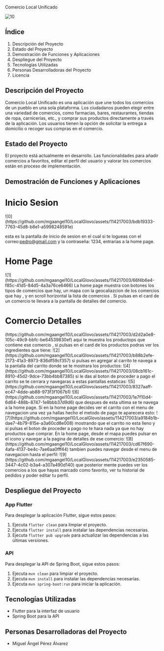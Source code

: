 Comercio Local Unificado

![10](https://github.com/mgaangel10/LocalGlovo/assets/114217003/d2a86049-496d-4950-a210-05f289760dcb)

## Índice
1. Descripción del Proyecto
2. Estado del Proyecto
3. Demostración de Funciones y Aplicaciones
4. Despliegue del Proyecto
5. Tecnologías Utilizadas
6. Personas Desarrolladoras del Proyecto
7. Licencia

## Descripción del Proyecto
Comercio Local Unificado es una aplicación que une todos los comercios de un pueblo en una sola plataforma. Los ciudadanos pueden elegir entre una variedad de comercios, como farmacias, bares, restaurantes, tiendas de ropa, carnicerías, etc., y comprar sus productos directamente a través de la aplicación. Los usuarios tienen la opción de solicitar la entrega a domicilio o recoger sus compras en el comercio.

## Estado del Proyecto
El proyecto está actualmente en desarrollo. Las funcionalidades para añadir comercios a favoritos, editar el perfil del usuario y valorar los comercios están en proceso de implementación.

## Demostración de Funciones y Aplicaciones
<h1>Inicio Sesion</h1>
![0](https://github.com/mgaangel10/LocalGlovo/assets/114217003/bdb19333-7763-45d8-b8e1-a5998248591e)

esta es la pantalla de inicio de sesion en el cual si te logueas con el correo:pedro@gmail.com y la contraseña: 1234, entrarias a la home page.
<h1>Home Page</h1>
![1](https://github.com/mgaangel10/LocalGlovo/assets/114217003/66f4b6e4-f85c-41d5-84d5-4a3a76ce6466)
La home page muestra con botones los tipos de comercios que hay, un mapa con la geocaliazcion de los comercios que hay , y en scroll horizontal la lista de comercios .
Si pulsas en el card de un comercio te llevara a la pantalla de detalles del comercio.
<h1>Comercio Detalles</h1>
(https://github.com/mgaangel10/LocalGlovo/assets/114217003/d2d2a0e8-105c-49c9-bbfc-be64539830ef)
aqui te muestra los productops que contiene ese comercio , si pulsas en el card de los productos podras ver los ingredientes que tiene:
![2](https://github.com/mgaangel10/LocalGlovo/assets/114217003/b88b2efe-2173-41a3-8973-836df59cf357)
si pulsas en agregar al carrito te navega a la pantalla del carrito donde se te mostrara los productos:
![4](https://github.com/mgaangel10/LocalGlovo/assets/114217003/08cb161c-8910-45d2-9dce-73bb4bb87385)
si le das al boton de proceder a pago el carrito se te cerrara y navegaras a estas pantallas estaticas:
![5](https://github.com/mgaangel10/LocalGlovo/assets/114217003/8327aaff-ec47-4dde-ab88-973f3f1067b1)
![6](https://github.com/mgaangel10/LocalGlovo/assets/114217003/1e7f10d4-6d64-488b-8747-1e8bbb37d9d6)
que despues de esta ultima se te navega a la home page. Si en la home page decides ver el carrito con el menu de navegacion una vez ya hallas hecho el metodo de pago 
te aparecera esto:
![7](https://github.com/mgaangel10/LocalGlovo/assets/114217003/a9184b1b-dae7-4b79-815e-a3a60cd8e008)
mostrando que el carrito no esta lleno y si pulsas el boton de proceder a pago no te hara nada ya que no hay productos que comprar.
En la home page, desde el mapa puedes pulsar en el icono y navegar a la pagina de detalles de ese comercio: 
![8](https://github.com/mgaangel10/LocalGlovo/assets/114217003/cd67f690-4afa-4137-be4c-7ae6aa0fff44)
tambien puedes navegar desde el menu de navegacion hasta el perfil:
![9](https://github.com/mgaangel10/LocalGlovo/assets/114217003/e2350585-3447-4c02-b3a4-a307a490d140)
que posterior mente puedes ver los comercios a los que hayas marcado como favorito, ver tu historial de pedidos y poder editar tu perfil.



## Despliegue del Proyecto
### App Flutter
Para desplegar la aplicación Flutter, sigue estos pasos:
1. Ejecuta `flutter clean` para limpiar el proyecto.
2. Ejecuta `flutter install` para instalar las dependencias necesarias.
3. Ejecuta `flutter pub upgrade` para actualizar las dependencias a las últimas versiones.

### API
Para desplegar la API de Spring Boot, sigue estos pasos:
1. Ejecuta `mvn clean` para limpiar el proyecto.
2. Ejecuta `mvn install` para instalar las dependencias necesarias.
3. Ejecuta `mvn spring-boot:run` para iniciar la aplicación.

## Tecnologías Utilizadas
- Flutter para la interfaz de usuario
- Spring Boot para la API

## Personas Desarrolladoras del Proyecto
- Miguel Ángel Pérez Álvarez


